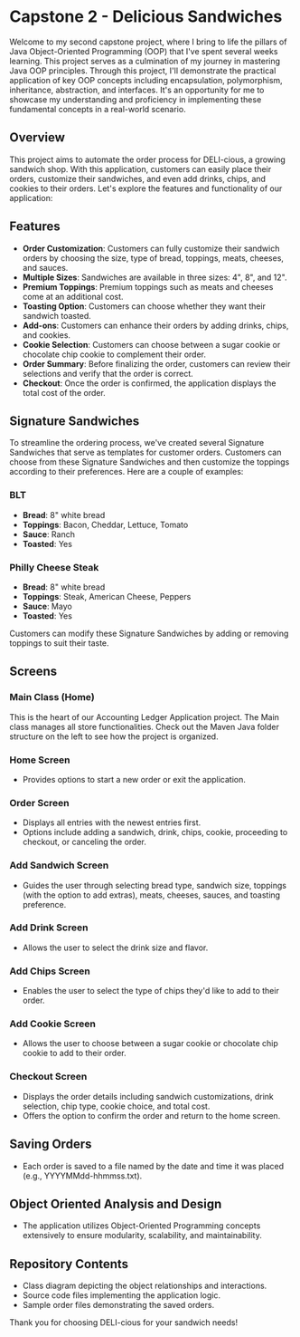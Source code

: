 # Capstone 2 - Delicious Sandwiches


Welcome to my second capstone project, where I bring to life the pillars of Java Object-Oriented Programming (OOP) that I've spent several weeks learning. This project serves as a culmination of my journey in mastering Java OOP principles. Through this project, I'll demonstrate the practical application of key OOP concepts including encapsulation, polymorphism, inheritance, abstraction, and interfaces. It's an opportunity for me to showcase my understanding and proficiency in implementing these fundamental concepts in a real-world scenario.
## Overview
This project aims to automate the order process for DELI-cious, a growing sandwich shop. With this application, customers can easily place their orders, customize their sandwiches, and even add drinks, chips, and cookies to their orders. Let's explore the features and functionality of our application:

## Features
- **Order Customization**: Customers can fully customize their sandwich orders by choosing the size, type of bread, toppings, meats, cheeses, and sauces.
- **Multiple Sizes**: Sandwiches are available in three sizes: 4", 8", and 12".
- **Premium Toppings**: Premium toppings such as meats and cheeses come at an additional cost.
- **Toasting Option**: Customers can choose whether they want their sandwich toasted.
- **Add-ons**: Customers can enhance their orders by adding drinks, chips, and cookies.
- **Cookie Selection**: Customers can choose between a sugar cookie or chocolate chip cookie to complement their order.
- **Order Summary**: Before finalizing the order, customers can review their selections and verify that the order is correct.
- **Checkout**: Once the order is confirmed, the application displays the total cost of the order.

## Signature Sandwiches
To streamline the ordering process, we've created several Signature Sandwiches that serve as templates for customer orders. Customers can choose from these Signature Sandwiches and then customize the toppings according to their preferences. Here are a couple of examples:

### BLT
- **Bread**: 8" white bread
- **Toppings**: Bacon, Cheddar, Lettuce, Tomato
- **Sauce**: Ranch
- **Toasted**: Yes

### Philly Cheese Steak
- **Bread**: 8" white bread
- **Toppings**: Steak, American Cheese, Peppers
- **Sauce**: Mayo
- **Toasted**: Yes

Customers can modify these Signature Sandwiches by adding or removing toppings to suit their taste.

## Screens

### Main Class (Home)

This is the heart of our Accounting Ledger Application project. The Main class manages all store functionalities. Check out the Maven Java folder structure on the left to see how the project is organized.

### Home Screen
- Provides options to start a new order or exit the application.

### Order Screen
- Displays all entries with the newest entries first.
- Options include adding a sandwich, drink, chips, cookie, proceeding to checkout, or canceling the order.

### Add Sandwich Screen
- Guides the user through selecting bread type, sandwich size, toppings (with the option to add extras), meats, cheeses, sauces, and toasting preference.

### Add Drink Screen
- Allows the user to select the drink size and flavor.

### Add Chips Screen
- Enables the user to select the type of chips they'd like to add to their order.

### Add Cookie Screen
- Allows the user to choose between a sugar cookie or chocolate chip cookie to add to their order.

### Checkout Screen
- Displays the order details including sandwich customizations, drink selection, chip type, cookie choice, and total cost.
- Offers the option to confirm the order and return to the home screen.

## Saving Orders
- Each order is saved to a file named by the date and time it was placed (e.g., YYYYMMdd-hhmmss.txt).

## Object Oriented Analysis and Design
- The application utilizes Object-Oriented Programming concepts extensively to ensure modularity, scalability, and maintainability.

## Repository Contents
- Class diagram depicting the object relationships and interactions.
- Source code files implementing the application logic.
- Sample order files demonstrating the saved orders.

Thank you for choosing DELI-cious for your sandwich needs!
